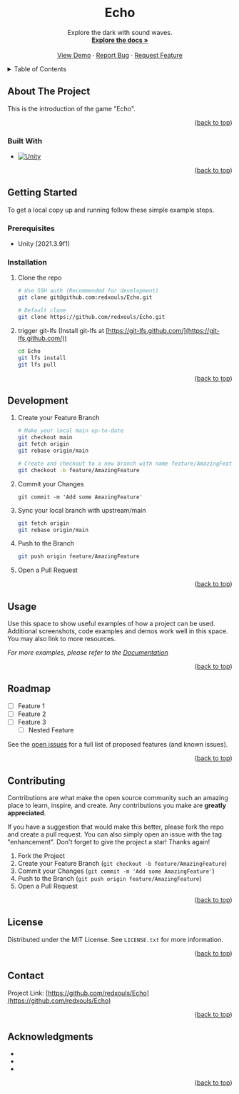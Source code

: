 <a name="readme-top"></a>

<!-- [![Contributors][contributors-shield]][contributors-url]
[![Forks][forks-shield]][forks-url]
[![Stargazers][stars-shield]][stars-url]
[![Issues][issues-shield]][issues-url]
[![MIT License][license-shield]][license-url]

<!-- PROJECT LOGO -->
<br />
<div align="center">
  <a href="https://github.com/redxouls/Echo">
    <!-- <img src="images/logo.png" alt="Logo" width="80" height="80"> -->
  </a>

<h1 align="center">Echo</h3>

  <p align="center">
    Explore the dark with sound waves.
    <br />
    <a href="https://github.com/redxouls/Echo"><strong>Explore the docs »</strong></a>
    <br />
    <br />
    <a href="https://github.com/redxouls/Echo">View Demo</a>
    ·
    <a href="https://github.com/redxouls/Echo">Report Bug</a>
    ·
    <a href="https://github.com/redxouls/Echo">Request Feature</a>
  </p>
</div>

<!-- TABLE OF CONTENTS -->
<details>
  <summary>Table of Contents</summary>
  <ol>
    <li>
      <a href="#about-the-project">About The Project</a>
      <ul>
        <li><a href="#built-with">Built With</a></li>
      </ul>
    </li>
    <li>
      <a href="#getting-started">Getting Started</a>
      <ul>
        <li><a href="#prerequisites">Prerequisites</a></li>
        <li><a href="#installation">Installation</a></li>
        <li><a href="#development">Development</a></li>
      </ul>
    </li>
    <li><a href="#usage">Usage</a></li>
    <li><a href="#roadmap">Roadmap</a></li>
    <li><a href="#contributing">Contributing</a></li>
    <li><a href="#license">License</a></li>
    <li><a href="#contact">Contact</a></li>
    <li><a href="#acknowledgments">Acknowledgments</a></li>
  </ol>
</details>

<!-- ABOUT THE PROJECT -->

## About The Project

<!-- [![Product Name Screen Shot][product-screenshot]](https://example.com) -->

This is the introduction of the game "Echo".

<p align="right">(<a href="#readme-top">back to top</a>)</p>

### Built With

- [![Unity][unity.com]][unity-url]

<p align="right">(<a href="#readme-top">back to top</a>)</p>

<!-- GETTING STARTED -->

## Getting Started

To get a local copy up and running follow these simple example steps.

### Prerequisites

- Unity (2021.3.9f1)

### Installation

1.  Clone the repo

    ```sh
    # Use SSH auth (Recommended for development)
    git clone git@github.com:redxouls/Echo.git

    # Default clone
    git clone https://github.com/redxouls/Echo.git
    ```

2.  trigger git-lfs (Install git-lfs at [https://git-lfs.github.com/](https://git-lfs.github.com/))
    ```sh
    cd Echo
    git lfs install
    git lfs pull
    ```

<p align="right">(<a href="#readme-top">back to top</a>)</p>

<!-- USAGE EXAMPLES -->

## Development

1. Create your Feature Branch

   ```sh
   # Make your local main up-to-date
   git checkout main
   git fetch origin
   git rebase origin/main

   # Create and checkout to a new branch with name feature/AmazingFeature
   git checkout -b feature/AmazingFeature
   ```

2. Commit your Changes
   ```
   git commit -m 'Add some AmazingFeature'
   ```
3. Sync your local branch with upstream/main
   ```sh
   git fetch origin
   git rebase origin/main
   ```
4. Push to the Branch
   ```sh
   git push origin feature/AmazingFeature
   ```
5. Open a Pull Request

<p align="right">(<a href="#readme-top">back to top</a>)</p>

## Usage

Use this space to show useful examples of how a project can be used. Additional screenshots, code examples and demos work well in this space. You may also link to more resources.

_For more examples, please refer to the [Documentation](https://example.com)_

<p align="right">(<a href="#readme-top">back to top</a>)</p>

<!-- ROADMAP -->

## Roadmap

- [ ] Feature 1
- [ ] Feature 2
- [ ] Feature 3
  - [ ] Nested Feature

See the [open issues](https://github.com/redxouls/Echo/issues) for a full list of proposed features (and known issues).

<p align="right">(<a href="#readme-top">back to top</a>)</p>

<!-- CONTRIBUTING -->

## Contributing

Contributions are what make the open source community such an amazing place to learn, inspire, and create. Any contributions you make are **greatly appreciated**.

If you have a suggestion that would make this better, please fork the repo and create a pull request. You can also simply open an issue with the tag "enhancement".
Don't forget to give the project a star! Thanks again!

1. Fork the Project
2. Create your Feature Branch (`git checkout -b feature/AmazingFeature`)
3. Commit your Changes (`git commit -m 'Add some AmazingFeature'`)
4. Push to the Branch (`git push origin feature/AmazingFeature`)
5. Open a Pull Request

<p align="right">(<a href="#readme-top">back to top</a>)</p>

<!-- LICENSE -->

## License

Distributed under the MIT License. See `LICENSE.txt` for more information.

<p align="right">(<a href="#readme-top">back to top</a>)</p>

<!-- CONTACT -->

## Contact

<!-- Your Name - [@twitter_handle](https://twitter.com/twitter_handle) - email@email_client.com -->

Project Link: [https://github.com/redxouls/Echo](https://github.com/redxouls/Echo)

<p align="right">(<a href="#readme-top">back to top</a>)</p>

<!-- ACKNOWLEDGMENTS -->

## Acknowledgments

- []()
- []()
- []()

<p align="right">(<a href="#readme-top">back to top</a>)</p>

<!-- MARKDOWN LINKS & IMAGES -->
<!-- https://www.markdownguide.org/basic-syntax/#reference-style-links -->

<!-- [contributors-shield]: https://img.shields.io/github/contributors/redxouls/Echo.svg?style=for-the-badge -->
<!-- [contributors-url]: https://github.com/redxouls/Echo/graphs/contributors -->

<!-- [forks-shield]: https://img.shields.io/github/forks/redxouls/Echo.svg?style=for-the-badge
[forks-url]: https://github.com/redxouls/Echo/network/members
[stars-shield]: https://img.shields.io/github/stars/redxouls/Echo.svg?style=for-the-badge
[stars-url]: https://github.com/redxouls/Echo/stargazers
[issues-shield]: https://img.shields.io/github/issues/redxouls/Echo.svg?style=for-the-badge
[issues-url]: https://github.com/redxouls/Echo/issues
[license-shield]: https://img.shields.io/github/license/redxouls/Echo.svg?style=for-the-badge
[license-url]: https://github.com/redxouls/Echo/blob/master/LICENSE.txt -->

[product-screenshot]: images/screenshot.png
[unity.com]: https://img.shields.io/badge/unity-%23000000.svg?style=for-the-badge&logo=unity&logoColor=white
[unity-url]: https://unity3d.com

